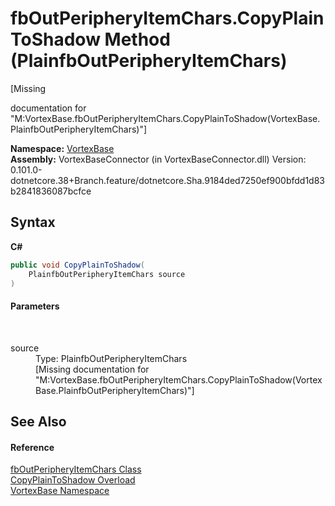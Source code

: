 # fbOutPeripheryItemChars.CopyPlainToShadow Method (PlainfbOutPeripheryItemChars)
 

\[Missing <summary> documentation for "M:VortexBase.fbOutPeripheryItemChars.CopyPlainToShadow(VortexBase.PlainfbOutPeripheryItemChars)"\]

**Namespace:**&nbsp;<a href="N_VortexBase.md">VortexBase</a><br />**Assembly:**&nbsp;VortexBaseConnector (in VortexBaseConnector.dll) Version: 0.101.0-dotnetcore.38+Branch.feature/dotnetcore.Sha.9184ded7250ef900bfdd1d83b2841836087bcfce

## Syntax

**C#**<br />
``` C#
public void CopyPlainToShadow(
	PlainfbOutPeripheryItemChars source
)
```


#### Parameters
&nbsp;<dl><dt>source</dt><dd>Type: PlainfbOutPeripheryItemChars<br />\[Missing <param name="source"/> documentation for "M:VortexBase.fbOutPeripheryItemChars.CopyPlainToShadow(VortexBase.PlainfbOutPeripheryItemChars)"\]</dd></dl>

## See Also


#### Reference
<a href="T_VortexBase_fbOutPeripheryItemChars.md">fbOutPeripheryItemChars Class</a><br /><a href="Overload_VortexBase_fbOutPeripheryItemChars_CopyPlainToShadow.md">CopyPlainToShadow Overload</a><br /><a href="N_VortexBase.md">VortexBase Namespace</a><br />